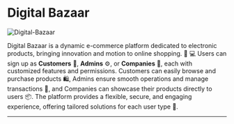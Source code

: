 # Digital Bazaar

![Digital-Bazaar](https://github.com/user-attachments/assets/e3267061-5525-4388-bea4-4d33cdef030b)

Digital Bazaar is a dynamic e-commerce platform dedicated to electronic products, bringing innovation and motion to online shopping. 🛒 💻 Users can sign up as **Customers** 👥, **Admins** ⚙️, or **Companies** 🏢, each with customized features and permissions. Customers can easily browse and purchase products 🛍️, Admins ensure smooth operations and manage transactions 🔧, and Companies can showcase their products directly to users 📦. The platform provides a flexible, secure, and engaging experience, offering tailored solutions for each user type 🎯.

---
